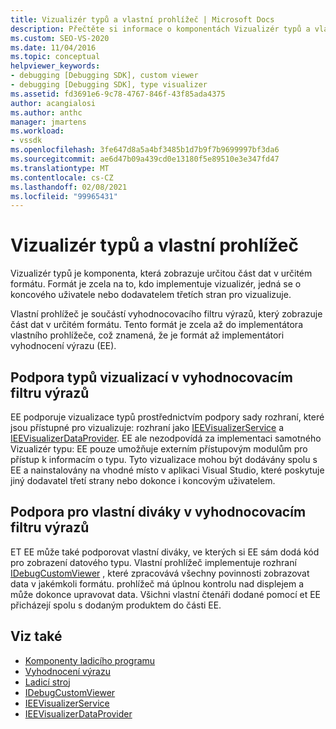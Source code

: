 ```yaml
---
title: Vizualizér typů a vlastní prohlížeč | Microsoft Docs
description: Přečtěte si informace o komponentách Vizualizér typů a vlastních čtenářích, které zobrazují data v konkrétním formátu a rozdíly mezi nimi.
ms.custom: SEO-VS-2020
ms.date: 11/04/2016
ms.topic: conceptual
helpviewer_keywords:
- debugging [Debugging SDK], custom viewer
- debugging [Debugging SDK], type visualizer
ms.assetid: fd3691e6-9c78-4767-846f-43f85ada4375
author: acangialosi
ms.author: anthc
manager: jmartens
ms.workload:
- vssdk
ms.openlocfilehash: 3fe647d8a5a4bf3485b1d7b9f7b9699997bf3da6
ms.sourcegitcommit: ae6d47b09a439cd0e13180f5e89510e3e347fd47
ms.translationtype: MT
ms.contentlocale: cs-CZ
ms.lasthandoff: 02/08/2021
ms.locfileid: "99965431"
---
```

# <a name="type-visualizer-and-custom-viewer"></a>Vizualizér typů a vlastní prohlížeč
Vizualizér typů je komponenta, která zobrazuje určitou část dat v určitém formátu. Formát je zcela na to, kdo implementuje vizualizér, jedná se o koncového uživatele nebo dodavatelem třetích stran pro vizualizuje.

 Vlastní prohlížeč je součástí vyhodnocovacího filtru výrazů, který zobrazuje část dat v určitém formátu. Tento formát je zcela až do implementátora vlastního prohlížeče, což znamená, že je formát až implementátori vyhodnocení výrazu (EE).

## <a name="support-for-type-visualizers-in-an-expression-evaluator"></a>Podpora typů vizualizací v vyhodnocovacím filtru výrazů
 EE podporuje vizualizace typů prostřednictvím podpory sady rozhraní, které jsou přístupné pro vizualizuje: rozhraní jako [IEEVisualizerService](../../extensibility/debugger/reference/ieevisualizerservice.md) a [IEEVisualizerDataProvider](../../extensibility/debugger/reference/ieevisualizerdataprovider.md). EE ale nezodpovídá za implementaci samotného Vizualizér typu: EE pouze umožňuje externím přístupovým modulům pro přístup k informacím o typu. Tyto vizualizace mohou být dodávány spolu s EE a nainstalovány na vhodné místo v aplikaci Visual Studio, které poskytuje jiný dodavatel třetí strany nebo dokonce i koncovým uživatelem.

## <a name="support-for-custom-viewers-in-an-expression-evaluator"></a>Podpora pro vlastní diváky v vyhodnocovacím filtru výrazů
 ET EE může také podporovat vlastní diváky, ve kterých si EE sám dodá kód pro zobrazení datového typu. Vlastní prohlížeč implementuje rozhraní [IDebugCustomViewer](../../extensibility/debugger/reference/idebugcustomviewer.md) , které zpracovává všechny povinnosti zobrazovat data v jakémkoli formátu. prohlížeč má úplnou kontrolu nad displejem a může dokonce upravovat data. Všichni vlastní čtenáři dodané pomocí et EE přicházejí spolu s dodaným produktem do části EE.

## <a name="see-also"></a>Viz také
- [Komponenty ladicího programu](../../extensibility/debugger/debugger-components.md)
- [Vyhodnocení výrazu](../../extensibility/debugger/expression-evaluator.md)
- [Ladicí stroj](../../extensibility/debugger/debug-engine.md)
- [IDebugCustomViewer](../../extensibility/debugger/reference/idebugcustomviewer.md)
- [IEEVisualizerService](../../extensibility/debugger/reference/ieevisualizerservice.md)
- [IEEVisualizerDataProvider](../../extensibility/debugger/reference/ieevisualizerdataprovider.md)
